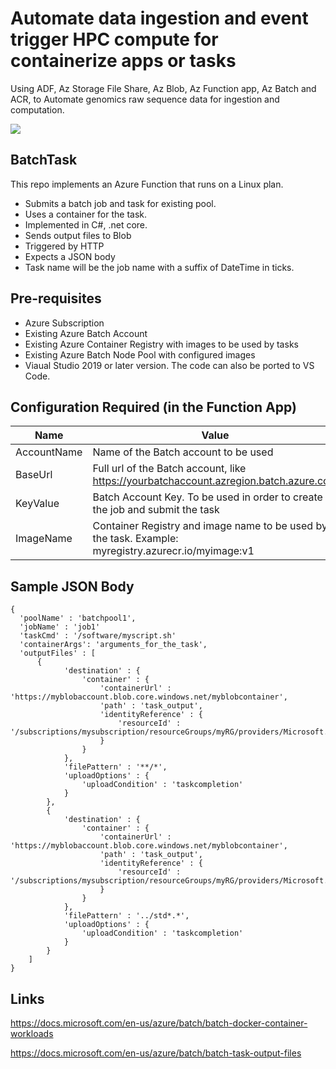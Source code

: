 # Automate data ingestion and event trigger HPC compute for containerize apps or tasks
Using ADF, Az Storage File Share, Az Blob, Az Function app, Az Batch and ACR, to Automate genomics raw sequence data for ingestion and computation.

![](../images/automation_diagram.png)


## BatchTask
This repo implements an Azure Function that runs on a Linux plan.
* Submits a batch job and task for existing pool.
* Uses a container for the task.
* Implemented in C#, .net core. 
* Sends output files to Blob
* Triggered by HTTP
* Expects a JSON body
* Task name will be the job name with a suffix of DateTime in ticks.

## Pre-requisites
* Azure Subscription
* Existing Azure Batch Account
* Existing Azure Container Registry with images to be used by tasks
* Existing Azure Batch Node Pool with configured images
* Viaual Studio 2019 or later version.  The code can also be ported to VS Code.

## Configuration Required (in the Function App)

| Name | Value |
| ---- | ----- |
| AccountName | Name of the Batch account to be used |
| BaseUrl | Full url of the Batch account, like https://yourbatchaccount.azregion.batch.azure.com |
| KeyValue | Batch Account Key.  To be used in order to create the job and submit the task |
| ImageName | Container Registry and image name to be used by the task.  Example: myregistry.azurecr.io/myimage:v1 |

## Sample JSON Body

```
{ 
  'poolName' : 'batchpool1',
  'jobName' : 'job1'
  'taskCmd' : '/software/myscript.sh'
  'containerArgs': 'arguments_for_the_task', 
  'outputFiles' : [
      {
            'destination' : {
                'container' : {
                    'containerUrl' : 'https://myblobaccount.blob.core.windows.net/myblobcontainer',
                    'path' : 'task_output',
                    'identityReference' : {
                        'resourceId' : '/subscriptions/mysubscription/resourceGroups/myRG/providers/Microsoft.ManagedIdentity/userAssignedIdentities/mymanagedidentity'
                    }
                }
            },
            'filePattern' : '**/*',
            'uploadOptions' : {
                'uploadCondition' : 'taskcompletion'
            }
        },
        {
            'destination' : {
                'container' : {
                    'containerUrl' : 'https://myblobaccount.blob.core.windows.net/myblobcontainer',
                    'path' : 'task_output',
                    'identityReference' : {
                        'resourceId' : '/subscriptions/mysubscription/resourceGroups/myRG/providers/Microsoft.ManagedIdentity/userAssignedIdentities/mymanagedidentity'
                    }
                }
            },
            'filePattern' : '../std*.*',
            'uploadOptions' : {
                'uploadCondition' : 'taskcompletion'
            }
        }
    ] 
}

```

## Links
https://docs.microsoft.com/en-us/azure/batch/batch-docker-container-workloads

https://docs.microsoft.com/en-us/azure/batch/batch-task-output-files
